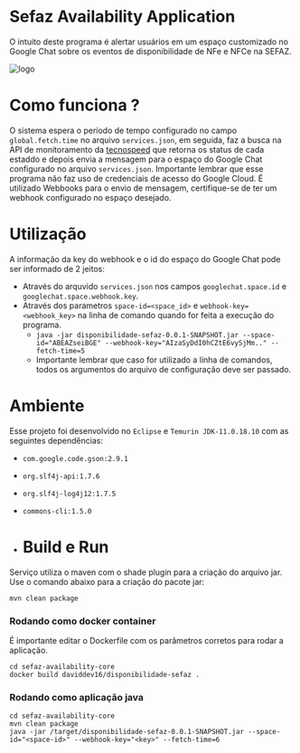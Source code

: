 # Sefaz Availability Application

O intuito deste programa é alertar usuários em um espaço customizado no Google Chat sobre os eventos de disponibilidade de NFe e NFCe na SEFAZ.

![logo](https://github.com/daviddev16/sefaz-availability-core/blob/master/assets/logo.png)

# Como funciona ?

O sistema espera o período de tempo configurado no campo ``global.fetch.time`` no arquivo ``services.json``, em seguida, faz a busca na API de monitoramento da [tecnospeed](monitor.tecnospeed.com.br) que retorna os status de cada estaddo e depois envia a mensagem para o espaço do Google Chat configurado no arquivo ``services.json``. Importante lembrar que esse programa não faz uso de credenciais de acesso do Google Cloud. É utilizado Webbooks para o envio de mensagem, certifique-se de ter um webhook configurado no espaço desejado.

# Utilização

A informação da key do webhook e o id do espaço do Google Chat pode ser informado de 2 jeitos:
- Através do arquvido ``services.json`` nos campos ``googlechat.space.id`` e ``googlechat.space.webhook.key``.
- Através dos parametros ``space-id=<space_id>`` e ``webhook-key=<webhook_key>`` na linha de comando quando for feita a execução do programa.
  - ``java -jar disponibilidade-sefaz-0.0.1-SNAPSHOT.jar --space-id="ABEAZseiBGE" --webhook-key="AIzaSyDdI0hCZtE6vySjMm.." --fetch-time=5``
  - Importante lembrar que caso for utilizado a linha de comandos, todos os argumentos do arquivo de configuração deve ser passado.

# Ambiente

Esse projeto foi desenvolvido no ``Eclipse`` e ``Temurin JDK-11.0.18.10`` com as seguintes dependências:
- ``com.google.code.gson:2.9.1``
- ``org.slf4j-api:1.7.6``
- ``org.slf4j-log4j12:1.7.5``
- ``commons-cli:1.5.0``

- # Build e Run

Serviço utiliza o maven com o shade plugin para a criação do arquivo jar. Use o comando abaixo para a criação do pacote jar:

``mvn clean package``

### Rodando como docker container

É importante editar o Dockerfile com os parâmetros corretos para rodar a aplicação.

```shell
cd sefaz-availability-core
docker build daviddev16/disponibilidade-sefaz .
```

### Rodando como aplicação java

```shell
cd sefaz-availability-core
mvn clean package
java -jar /target/disponibilidade-sefaz-0.0.1-SNAPSHOT.jar --space-id="<space-id>" --webhook-key="<key>" --fetch-time=6
```
